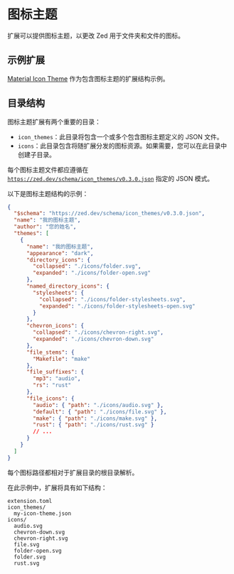# 图标主题

扩展可以提供图标主题，以更改 Zed 用于文件夹和文件的图标。

## 示例扩展

[Material Icon Theme](https://github.com/zed-extensions/material-icon-theme) 作为包含图标主题的扩展结构示例。

## 目录结构

图标主题扩展有两个重要的目录：

- `icon_themes`：此目录将包含一个或多个包含图标主题定义的 JSON 文件。
- `icons`：此目录包含将随扩展分发的图标资源。如果需要，您可以在此目录中创建子目录。

每个图标主题文件都应遵循在 [`https://zed.dev/schema/icon_themes/v0.3.0.json`](https://zed.dev/schema/icon_themes/v0.3.0.json) 指定的 JSON 模式。

以下是图标主题结构的示例：

```json [icon-theme]
{
  "$schema": "https://zed.dev/schema/icon_themes/v0.3.0.json",
  "name": "我的图标主题",
  "author": "您的姓名",
  "themes": [
    {
      "name": "我的图标主题",
      "appearance": "dark",
      "directory_icons": {
        "collapsed": "./icons/folder.svg",
        "expanded": "./icons/folder-open.svg"
      },
      "named_directory_icons": {
        "stylesheets": {
          "collapsed": "./icons/folder-stylesheets.svg",
          "expanded": "./icons/folder-stylesheets-open.svg"
        }
      },
      "chevron_icons": {
        "collapsed": "./icons/chevron-right.svg",
        "expanded": "./icons/chevron-down.svg"
      },
      "file_stems": {
        "Makefile": "make"
      },
      "file_suffixes": {
        "mp3": "audio",
        "rs": "rust"
      },
      "file_icons": {
        "audio": { "path": "./icons/audio.svg" },
        "default": { "path": "./icons/file.svg" },
        "make": { "path": "./icons/make.svg" },
        "rust": { "path": "./icons/rust.svg" }
        // ...
      }
    }
  ]
}
```

每个图标路径都相对于扩展目录的根目录解析。

在此示例中，扩展将具有如下结构：

```
extension.toml
icon_themes/
  my-icon-theme.json
icons/
  audio.svg
  chevron-down.svg
  chevron-right.svg
  file.svg
  folder-open.svg
  folder.svg
  rust.svg
```
